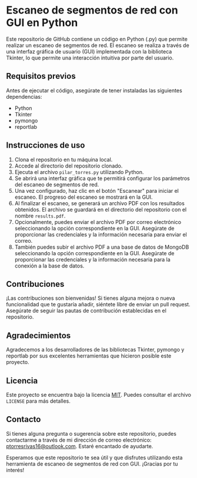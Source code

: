 # Escaneo de segmentos de red con GUI en Python

Este repositorio de GitHub contiene un código en Python (.py) que permite realizar un escaneo de segmentos de red. El escaneo se realiza a través de una interfaz gráfica de usuario (GUI) implementada con la biblioteca Tkinter, lo que permite una interacción intuitiva por parte del usuario.

## Requisitos previos
Antes de ejecutar el código, asegúrate de tener instaladas las siguientes dependencias:
- Python
- Tkinter
- pymongo
- reportlab

## Instrucciones de uso
1. Clona el repositorio en tu máquina local.
2. Accede al directorio del repositorio clonado.
3. Ejecuta el archivo `pilar_torres.py` utilizando Python.
4. Se abrirá una interfaz gráfica que te permitirá configurar los parámetros del escaneo de segmentos de red.
5. Una vez configurado, haz clic en el botón "Escanear" para iniciar el escaneo. El progreso del escaneo se mostrará en la GUI.
6. Al finalizar el escaneo, se generará un archivo PDF con los resultados obtenidos. El archivo se guardará en el directorio del repositorio con el nombre `results.pdf`.
7. Opcionalmente, puedes enviar el archivo PDF por correo electrónico seleccionando la opción correspondiente en la GUI. Asegúrate de proporcionar las credenciales y la información necesaria para enviar el correo.
8. También puedes subir el archivo PDF a una base de datos de MongoDB seleccionando la opción correspondiente en la GUI. Asegúrate de proporcionar las credenciales y la información necesaria para la conexión a la base de datos.

## Contribuciones
¡Las contribuciones son bienvenidas! Si tienes alguna mejora o nueva funcionalidad que te gustaría añadir, siéntete libre de enviar un pull request. Asegúrate de seguir las pautas de contribución establecidas en el repositorio.

## Agradecimientos
Agradecemos a los desarrolladores de las bibliotecas Tkinter, pymongo y reportlab por sus excelentes herramientas que hicieron posible este proyecto.

## Licencia
Este proyecto se encuentra bajo la licencia [MIT](https://opensource.org/licenses/MIT). Puedes consultar el archivo `LICENSE` para más detalles.

## Contacto
Si tienes alguna pregunta o sugerencia sobre este repositorio, puedes contactarme a través de mi dirección de correo electrónico: ptorresrivas16@outlook.com. Estaré encantado de ayudarte.

Esperamos que este repositorio te sea útil y que disfrutes utilizando esta herramienta de escaneo de segmentos de red con GUI. ¡Gracias por tu interés!


